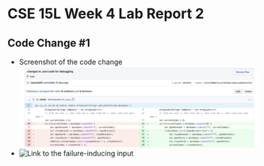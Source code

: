 # CSE 15L Week 4 Lab Report 2

## Code Change #1

* Screenshot of the code change
![image](lab1.jpg)
* ![Link]() to the failure-inducing input
